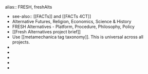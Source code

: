 alias:: FRESH, freshAlts

- see-also:: [[FACTs]] and [[FACTs 4CT]]
- Alternative Futures, Religion, Economics, Science & History
- FRESH Alternatives - Platform, Procedure, Philosophy, Policy
- [[Fresh Alternatives project brief]]
- Use [[metamechanica tag taxonomy]]. This is universal across all projects.
-
-
-
-
-
